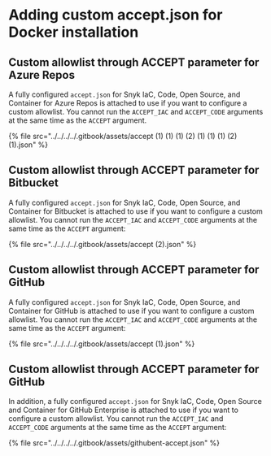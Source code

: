 # Adding custom accept.json for Docker installation

## Custom allowlist through ACCEPT parameter for Azure Repos

A fully configured `accept.json` for Snyk IaC, Code, Open Source, and Container for Azure Repos is attached to use if you want to configure a custom allowlist. You cannot run the `ACCEPT_IAC` and `ACCEPT_CODE` arguments at the same time as the `ACCEPT` argument.

{% file src="../../../../.gitbook/assets/accept (1) (1) (1) (2) (1) (1) (1) (2) (1).json" %}

## Custom allowlist through ACCEPT parameter for Bitbucket

A fully configured `accept.json` for Snyk IaC, Code, Open Source, and Container for Bitbucket is attached to use if you want to configure a custom allowlist. You cannot run the `ACCEPT_IAC` and `ACCEPT_CODE` arguments at the same time as the `ACCEPT` argument:

{% file src="../../../../.gitbook/assets/accept (2).json" %}

## Custom allowlist through ACCEPT parameter for GitHub

A fully configured `accept.json` for Snyk IaC, Code, Open Source, and Container for GitHub is attached to use if you want to configure a custom allowlist. You cannot run the `ACCEPT_IAC` and `ACCEPT_CODE` arguments at the same time as the `ACCEPT` argument:

{% file src="../../../../.gitbook/assets/accept (1).json" %}

## Custom allowlist through ACCEPT parameter for GitHub

In addition, a fully configured `accept.json` for Snyk IaC, Code, Open Source and Container for GitHub Enterprise is attached to use if you want to configure a custom allowlist. You cannot run the `ACCEPT_IAC` and `ACCEPT_CODE` arguments at the same time as the `ACCEPT` argument:

{% file src="../../../../.gitbook/assets/githubent-accept.json" %}

##
